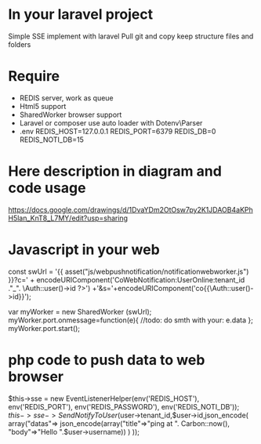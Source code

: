 # In your laravel project

Simple SSE implement with laravel
Pull git and copy keep structure files and folders

# Require

- REDIS server, work as queue
- Html5 support
- SharedWorker browser support
- Laravel or composer use auto loader with Dotenv\Parser
- .env
				REDIS_HOST=127.0.0.1
				REDIS_PORT=6379
				REDIS_DB=0
				REDIS_NOTI_DB=15


# Here description in diagram and code usage

https://docs.google.com/drawings/d/1DvaYDm2OtOsw7py2K1JDAOB4aKPhH5lan_KnT8_L7MY/edit?usp=sharing

# Javascript in your web

const swUrl = '{{ asset("js/webpushnotification/notificationwebworker.js") }}?c=' + encodeURIComponent('CoWebNotification:UserOnline:<?php echo \Auth::user()->tenant_id ."_". \Auth::user()->id ?>')
        +'&s='+encodeURIComponent('co{{\Auth::user()->id}}');

  var myWorker = new SharedWorker (swUrl);    
            myWorker.port.onmessage=function(e){
		//todo: do smth with your: e.data
            };
            myWorker.port.start();

# php code to push data to web browser

$this->sse = new EventListenerHelper(env('REDIS_HOST'), env('REDIS_PORT'), env('REDIS_PASSWORD'), env('REDIS_NOTI_DB'));  
 $this->sse->SendNotifyToUser($user->tenant_id,$user->id,json_encode(
            array("datas"=>
                json_encode(array("title"=>"ping at ". Carbon::now(), "body"=>"Hello ".$user->username))    )    ));
